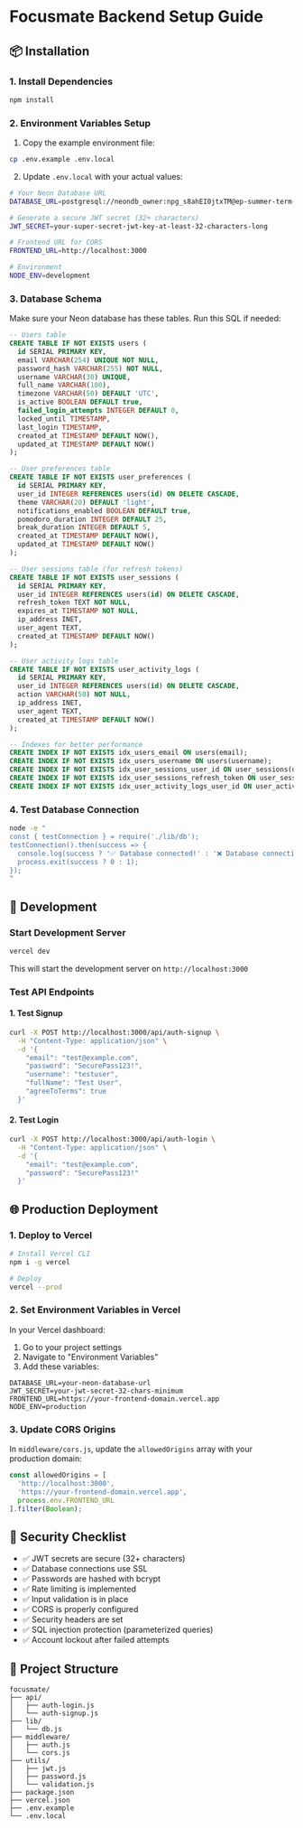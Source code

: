 # Focusmate Backend Setup Guide

## 📦 Installation

### 1. Install Dependencies

```bash
npm install
```

### 2. Environment Variables Setup

1. Copy the example environment file:
```bash
cp .env.example .env.local
```

2. Update `.env.local` with your actual values:
```bash
# Your Neon Database URL
DATABASE_URL=postgresql://neondb_owner:npg_s8ahEI0jtxTM@ep-summer-term-abunoc3n.eu-west-2.aws.neon.tech/neondb?sslmode=require&channel_binding=require

# Generate a secure JWT secret (32+ characters)
JWT_SECRET=your-super-secret-jwt-key-at-least-32-characters-long

# Frontend URL for CORS
FRONTEND_URL=http://localhost:3000

# Environment
NODE_ENV=development
```

### 3. Database Schema

Make sure your Neon database has these tables. Run this SQL if needed:

```sql
-- Users table
CREATE TABLE IF NOT EXISTS users (
  id SERIAL PRIMARY KEY,
  email VARCHAR(254) UNIQUE NOT NULL,
  password_hash VARCHAR(255) NOT NULL,
  username VARCHAR(30) UNIQUE,
  full_name VARCHAR(100),
  timezone VARCHAR(50) DEFAULT 'UTC',
  is_active BOOLEAN DEFAULT true,
  failed_login_attempts INTEGER DEFAULT 0,
  locked_until TIMESTAMP,
  last_login TIMESTAMP,
  created_at TIMESTAMP DEFAULT NOW(),
  updated_at TIMESTAMP DEFAULT NOW()
);

-- User preferences table
CREATE TABLE IF NOT EXISTS user_preferences (
  id SERIAL PRIMARY KEY,
  user_id INTEGER REFERENCES users(id) ON DELETE CASCADE,
  theme VARCHAR(20) DEFAULT 'light',
  notifications_enabled BOOLEAN DEFAULT true,
  pomodoro_duration INTEGER DEFAULT 25,
  break_duration INTEGER DEFAULT 5,
  created_at TIMESTAMP DEFAULT NOW(),
  updated_at TIMESTAMP DEFAULT NOW()
);

-- User sessions table (for refresh tokens)
CREATE TABLE IF NOT EXISTS user_sessions (
  id SERIAL PRIMARY KEY,
  user_id INTEGER REFERENCES users(id) ON DELETE CASCADE,
  refresh_token TEXT NOT NULL,
  expires_at TIMESTAMP NOT NULL,
  ip_address INET,
  user_agent TEXT,
  created_at TIMESTAMP DEFAULT NOW()
);

-- User activity logs table
CREATE TABLE IF NOT EXISTS user_activity_logs (
  id SERIAL PRIMARY KEY,
  user_id INTEGER REFERENCES users(id) ON DELETE CASCADE,
  action VARCHAR(50) NOT NULL,
  ip_address INET,
  user_agent TEXT,
  created_at TIMESTAMP DEFAULT NOW()
);

-- Indexes for better performance
CREATE INDEX IF NOT EXISTS idx_users_email ON users(email);
CREATE INDEX IF NOT EXISTS idx_users_username ON users(username);
CREATE INDEX IF NOT EXISTS idx_user_sessions_user_id ON user_sessions(user_id);
CREATE INDEX IF NOT EXISTS idx_user_sessions_refresh_token ON user_sessions(refresh_token);
CREATE INDEX IF NOT EXISTS idx_user_activity_logs_user_id ON user_activity_logs(user_id);
```

### 4. Test Database Connection

```bash
node -e "
const { testConnection } = require('./lib/db');
testConnection().then(success => {
  console.log(success ? '✅ Database connected!' : '❌ Database connection failed');
  process.exit(success ? 0 : 1);
});
"
```

## 🚀 Development

### Start Development Server

```bash
vercel dev
```

This will start the development server on `http://localhost:3000`

### Test API Endpoints

#### 1. Test Signup
```bash
curl -X POST http://localhost:3000/api/auth-signup \
  -H "Content-Type: application/json" \
  -d '{
    "email": "test@example.com",
    "password": "SecurePass123!",
    "username": "testuser",
    "fullName": "Test User",
    "agreeToTerms": true
  }'
```

#### 2. Test Login
```bash
curl -X POST http://localhost:3000/api/auth-login \
  -H "Content-Type: application/json" \
  -d '{
    "email": "test@example.com",
    "password": "SecurePass123!"
  }'
```

## 🌐 Production Deployment

### 1. Deploy to Vercel

```bash
# Install Vercel CLI
npm i -g vercel

# Deploy
vercel --prod
```

### 2. Set Environment Variables in Vercel

In your Vercel dashboard:

1. Go to your project settings
2. Navigate to "Environment Variables"
3. Add these variables:

```
DATABASE_URL=your-neon-database-url
JWT_SECRET=your-jwt-secret-32-chars-minimum
FRONTEND_URL=https://your-frontend-domain.vercel.app
NODE_ENV=production
```

### 3. Update CORS Origins

In `middleware/cors.js`, update the `allowedOrigins` array with your production domain:

```javascript
const allowedOrigins = [
  'http://localhost:3000',
  'https://your-frontend-domain.vercel.app',
  process.env.FRONTEND_URL
].filter(Boolean);
```

## 🔐 Security Checklist

- ✅ JWT secrets are secure (32+ characters)
- ✅ Database connections use SSL
- ✅ Passwords are hashed with bcrypt
- ✅ Rate limiting is implemented
- ✅ Input validation is in place
- ✅ CORS is properly configured
- ✅ Security headers are set
- ✅ SQL injection protection (parameterized queries)
- ✅ Account lockout after failed attempts

## 📁 Project Structure

```
focusmate/
├── api/
│   ├── auth-login.js
│   └── auth-signup.js
├── lib/
│   └── db.js
├── middleware/
│   ├── auth.js
│   └── cors.js
├── utils/
│   ├── jwt.js
│   ├── password.js
│   └── validation.js
├── package.json
├── vercel.json
├── .env.example
└── .env.local
```
